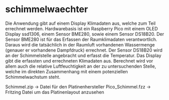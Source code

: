 # schimmelwaechter
Die Anwendung gibt auf einem Display Klimadaten aus, welche zum Teil errechnet werden.
Hardwarebasis ist ein Raspberry Pico mit einem OLED Display ssd1306, einem Sensor BME280, sowie einem Sensor DS18B20.
Der Sensor BME280 ist für das Erfassen der Raumklimadaten verantwortlich. Daraus wird die tatsächlich in der Raumluft vorhandenen Wassermenge (genauer er vorhandene Dampfdruck) errechnet. Der Sensor DS18B20 wird an der Schimmelstelle angebracht und erfasst die Temperatur.
Das Display gibt die erfassten und errechneten Klimadaten aus. Berechnet wird vor allem auch die relative Luftfeuchtigkeit an der zu untersuchenden Stelle, welche im direkten Zusammenhang mit einem potenziellen Schimmelwachstum steht.

Schimmel.zip -> Datei für den Platinenhersteller
Pico_Schimmel.fzz -> Fritzing Datei um das Platinenlayout anzusehen

